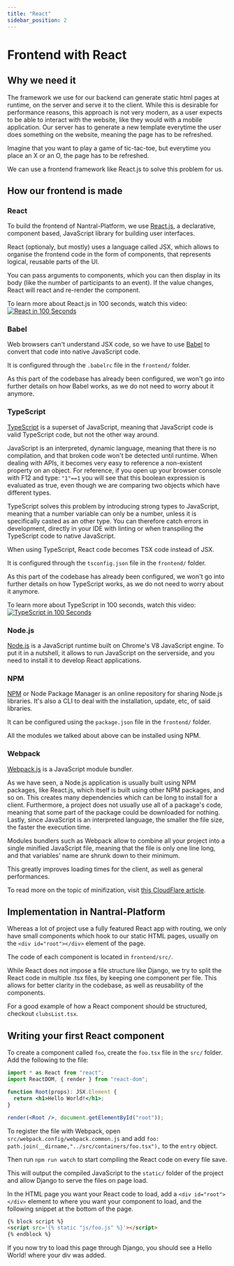```yaml
---
title: "React"
sidebar_position: 2
---
```


# Frontend with React

## Why we need it

The framework we use for our backend can generate static html pages at runtime, on the server and serve it to the client. While this is desirable for performance reasons, this approach is not very modern, as a user expects to be able to interact with the website, like they would with a mobile application. Our server has to generate a new template everytime the user does something on the website, meaning the page has to be refreshed.

Imagine that you want to play a game of tic-tac-toe, but everytime you place an X or an O, the page has to be refreshed.

We can use a frontend framework like React.js to solve this problem for us.

## How our frontend is made

### React

To build the frontend of Nantral-Platform, we use [React.js](https://reactjs.org/), a declarative, component based, JavaScript library for building user interfaces.

React (optionaly, but mostly) uses a language called JSX, which allows to organise the frontend code in the form of components, that represents logical, reusable parts of the UI.

You can pass arguments to components, which you can then display in its body (like the number of participants to an event). If the value changes, React will react and re-render the component.

To learn more about React.js in 100 seconds, watch this video:
[![React in 100 Seconds](https://res.cloudinary.com/marcomontalbano/image/upload/v1632607714/video_to_markdown/images/youtube--Tn6-PIqc4UM-c05b58ac6eb4c4700831b2b3070cd403.jpg)](https://www.youtube.com/watch?v=Tn6-PIqc4UM "React in 100 Seconds")

### Babel

Web browsers can't understand JSX code, so we have to use [Babel](https://babeljs.io/) to convert that code into native JavaScript code.

It is configured through the `.babelrc` file in the `frontend/` folder.

As this part of the codebase has already been configured, we won't go into further details on how Babel works, as we do not need to worry about it anymore.

### TypeScript

[TypeScript](https://www.typescriptlang.org/) is a superset of JavaScript, meaning that JavaScript code is valid TypeScript code, but not the other way around.

JavaScript is an interpreted, dynamic language, meaning that there is no compilation, and that broken code won't be detected until runtime. When dealing with APIs, it becomes very easy to reference a non-existent property on an object. For reference, if you open up your browser console with F12 and type:
`"1"==1` you will see that this boolean expression is evaluated as true, even though we are comparing two objects which have different types.

TypeScript solves this problem by introducing strong types to JavaScript, meaning that a number variable can only be a number, unless it is specifically casted as an other type. You can therefore catch errors in development, directly in your IDE with linting or when transpiling the TypeScript code to native JavaScript.

When using TypeScript, React code becomes TSX code instead of JSX.

It is configured through the `tsconfig.json` file in the `frontend/` folder.

As this part of the codebase has already been configured, we won't go into further details on how TypeScript works, as we do not need to worry about it anymore.

To learn more about TypeScript in 100 seconds, watch this video:
[![TypeScript in 100 Seconds](https://res.cloudinary.com/marcomontalbano/image/upload/v1632608531/video_to_markdown/images/youtube--zQnBQ4tB3ZA-c05b58ac6eb4c4700831b2b3070cd403.jpg)](https://www.youtube.com/watch?v=zQnBQ4tB3ZA "TypeScript in 100 Seconds")

### Node.js

[Node.js](https://nodejs.org) is a JavaScript runtime built on Chrome's V8 JavaScript engine. To put it in a nutshell, it allows to run JavaScript on the serverside, and you need to install it to develop React applications.

### NPM

[NPM](https://www.npmjs.com/) or Node Package Manager is an online repository for sharing Node.js libraries. It's also a CLI to deal with the installation, update, etc, of said libraries.

It can be configured using the `package.json` file in the `frontend/` folder.

All the modules we talked about above can be installed using NPM.

### Webpack

[Webpack.js](https://webpack.js.org/) is a JavaScript module bundler.

As we have seen, a Node.js application is usually built using NPM packages, like React.js, which itself is built using other NPM packages, and so on. This creates many dependencies which can be long to install for a client. Furthermore, a project does not usually use all of a package's code, meaning that some part of the package could be downloaded for nothing. Lastly, since JavaScript is an interpreted language, the smaller the file size, the faster the execution time.

Modules bundlers such as Webpack allow to combine all your project into a single minified JavaScript file, meaning that the file is only one line long, and that variables' name are shrunk down to their minimum.

This greatly improves loading times for the client, as well as general performances.

To read more on the topic of minifization, visit [this CloudFlare article](https://www.cloudflare.com/fr-fr/learning/performance/why-minify-javascript-code/).

## Implementation in Nantral-Platform

Whereas a lot of project use a fully featured React app with routing, we only have small components which hook to our static HTML pages, usually on the `<div id="root"></div>` element of the page.

The code of each component is located in `frontend/src/`.

While React does not impose a file structure like Django, we try to split the React code in multiple .tsx files, by keeping one component per file. This allows for better clarity in the codebase, as well as reusability of the components.

For a good example of how a React component should be structured, checkout `clubsList.tsx`.

## Writing your first React component

To create a component called `foo`, create the `foo.tsx` file in the `src/` folder. Add the following to the file:

```jsx
import * as React from "react";
import ReactDOM, { render } from "react-dom";

function Root(props): JSX.Element {
  return <h1>Hello World!</h1>;
}

render(<Root />, document.getElementById("root"));
```

To register the file with Webpack, open `src/webpack.config/webpack.common.js` and add `foo: path.join(__dirname,"../src/containers/foo.tsx"),` to the `entry` object.

Then run `npm run watch` to start compiling the React code on every file save.

This will output the compiled JavaScript to the `static/` folder of the project and allow Django to serve the files on page load.

In the HTML page you want your React code to load, add a `<div id="root"></div>` element to where you want your component to load, and the following snippet at the bottom of the page.

```html
{% block script %}
<script src='{% static "js/foo.js" %}'></script>
{% endblock %}
```

If you now try to load this page through Django, you should see a Hello World! where your div was added.
